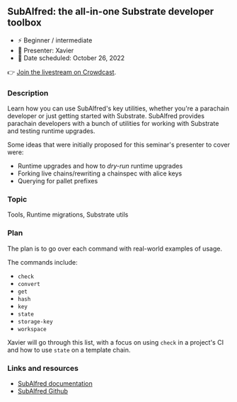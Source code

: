 ## SubAlfred: the all-in-one Substrate developer toolbox

* ⚡️ Beginner / intermediate
* 👤 Presenter: Xavier
* 📆 Date scheduled: October 26, 2022

👉 [Join the livestream on Crowdcast](https://www.crowdcast.io/e/substrate-seminar-2/26).

### Description

Learn how you can use SubAlfred's key utilities, whether you're a parachain developer or just getting started with Substrate.
SubAlfred provides parachain developers with a bunch of utilities for working with Substrate and testing runtime upgrades.

Some ideas that were initially proposed for this seminar's presenter to cover were:
* Runtime upgrades and how to _dry-run_ runtime upgrades
* Forking live chains/rewriting a chainspec with alice keys
* Querying for pallet prefixes

### Topic

Tools, Runtime migrations, Substrate utils

### Plan

The plan is to go over each command with real-world examples of usage.

The commands include:
* `check`
* `convert`
* `get`
* `hash`
* `key`
* `state`
* `storage-key`
* `workspace`

Xavier will go through this list, with a focus on using `check` in a project's CI and how to use `state` on a template chain.

### Links and resources

* [SubAlfred documentation](https://subalfred.hack.ink/)
* [SubAlfred Github](https://github.com/hack-ink/subalfred)
